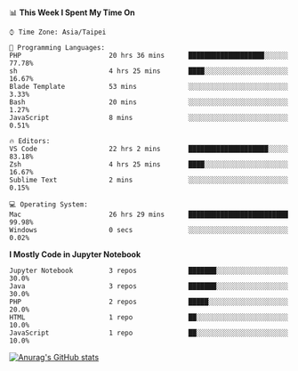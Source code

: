 <!--### Hi there 👋-->

<!--
**treevel/treevel** is a ✨ _special_ ✨ repository because its `README.md` (this file) appears on your GitHub profile.

Here are some ideas to get you started:

- 🔭 I’m currently working on ...
- 🌱 I’m currently learning ...
- 👯 I’m looking to collaborate on ...
- 🤔 I’m looking for help with ...
- 💬 Ask me about ...
- 📫 How to reach me: ...
- 😄 Pronouns: ...
- ⚡ Fun fact: ...
-->

<!--START_SECTION:waka-->
📊 **This Week I Spent My Time On** 

```text
⌚︎ Time Zone: Asia/Taipei

💬 Programming Languages: 
PHP                      20 hrs 36 mins      ███████████████████░░░░░░   77.78% 
sh                       4 hrs 25 mins       ████░░░░░░░░░░░░░░░░░░░░░   16.67% 
Blade Template           53 mins             ░░░░░░░░░░░░░░░░░░░░░░░░░   3.33% 
Bash                     20 mins             ░░░░░░░░░░░░░░░░░░░░░░░░░   1.27% 
JavaScript               8 mins              ░░░░░░░░░░░░░░░░░░░░░░░░░   0.51%

🔥 Editors: 
VS Code                  22 hrs 2 mins       ████████████████████░░░░░   83.18% 
Zsh                      4 hrs 25 mins       ████░░░░░░░░░░░░░░░░░░░░░   16.67% 
Sublime Text             2 mins              ░░░░░░░░░░░░░░░░░░░░░░░░░   0.15%

💻 Operating System: 
Mac                      26 hrs 29 mins      █████████████████████████   99.98% 
Windows                  0 secs              ░░░░░░░░░░░░░░░░░░░░░░░░░   0.02%

```

**I Mostly Code in Jupyter Notebook** 

```text
Jupyter Notebook         3 repos             ███████░░░░░░░░░░░░░░░░░░   30.0% 
Java                     3 repos             ███████░░░░░░░░░░░░░░░░░░   30.0% 
PHP                      2 repos             █████░░░░░░░░░░░░░░░░░░░░   20.0% 
HTML                     1 repo              ██░░░░░░░░░░░░░░░░░░░░░░░   10.0% 
JavaScript               1 repo              ██░░░░░░░░░░░░░░░░░░░░░░░   10.0%

```



<!--END_SECTION:waka-->

<!-- GitHub Stats Card-->
[![Anurag's GitHub stats](https://github-readme-stats.vercel.app/api?username=treevel&show_icons=true&theme=monokai&count_private=true)](https://github.com/anuraghazra/github-readme-stats)
